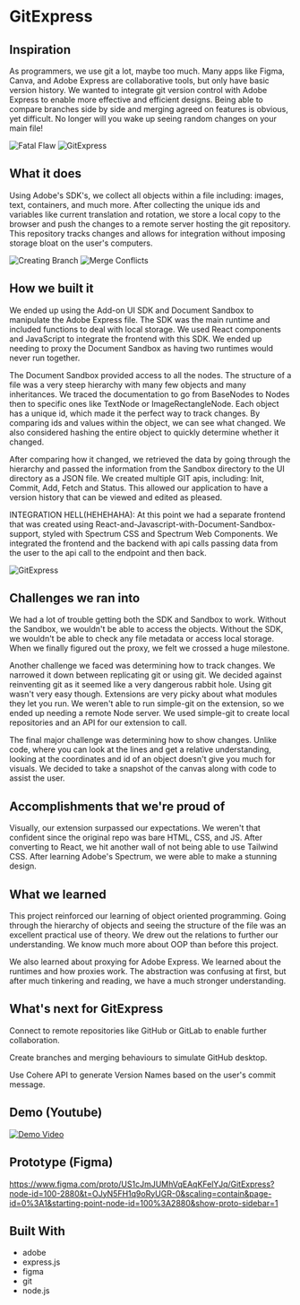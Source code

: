 # GitExpress

## Inspiration

As programmers, we use git a lot, maybe too much. Many apps like Figma, Canva, and Adobe Express are collaborative tools, but only have basic version history. We wanted to integrate git version control with Adobe Express to enable more effective and efficient designs. Being able to compare branches side by side and merging agreed on features is obvious, yet difficult. No longer will you wake up seeing random changes on your main file!

![Fatal Flaw](https://cdn.discordapp.com/attachments/1070372249959407646/1243246584452485300/Slide_16_9_-_3.png?ex=6650c71c&is=664f759c&hm=086240d24b6d73e498269108ab737bda65e2895ef063a83b854b946214a5153b&)
![GitExpress](https://cdn.discordapp.com/attachments/1070372249959407646/1243246584842420305/Slide_16_9_-_4.png?ex=6650c71c&is=664f759c&hm=3cb3372e34af4a6076df81e21f4426b943a81825fc8965a61261ce0f00c2bb81&)

## What it does

Using Adobe's SDK's, we collect all objects within a file including: images, text, containers, and much more. After collecting the unique ids and variables like current translation and rotation, we store a local copy to the browser and push the changes to a remote server hosting the git repository. This repository tracks changes and allows for integration without imposing storage bloat on the user's computers.

![Creating Branch](https://cdn.discordapp.com/attachments/1070372249959407646/1243246583987048529/MacBook_Air_-_16.png?ex=6650c71c&is=664f759c&hm=9aa4a40452367172cef3b860d7b867b86c60b7388e886ac3ff5e56402f58b0f7&)
![Merge Conflicts](https://cdn.discordapp.com/attachments/1070372249959407646/1243246583311499334/MacBook_Air_-_15.png?ex=6650c71b&is=664f759b&hm=3b3de53a2b946559e2a66d01ea939c022e63ae1b344095e8a238716007bc7a33&)

## How we built it

We ended up using the Add-on UI SDK and Document Sandbox to manipulate the Adobe Express file. The SDK was the main runtime and included functions to deal with local storage. We used React components and JavaScript to integrate the frontend with this SDK. We ended up needing to proxy the Document Sandbox as having two runtimes would never run together.

The Document Sandbox provided access to all the nodes. The structure of a file was a very steep hierarchy with many few objects and many inheritances. We traced the documentation to go from BaseNodes to Nodes then to specific ones like TextNode or ImageRectangleNode. Each object has a unique id, which made it the perfect way to track changes. By comparing ids and values within the object, we can see what changed. We also considered hashing the entire object to quickly determine whether it changed.

After comparing how it changed, we retrieved the data by going through the hierarchy and passed the information from the Sandbox directory to the UI directory as a JSON file. We created multiple GIT apis, including: Init, Commit, Add, Fetch and Status. This allowed our application to have a version history that can be viewed and edited as pleased.

INTEGRATION HELL(HEHEHAHA): At this point we had a separate frontend that was created using React-and-Javascript-with-Document-Sandbox-support, styled with Spectrum CSS and Spectrum Web Components. We integrated the frontend and the backend with api calls passing data from the user to the api call to the endpoint and then back.

![GitExpress](https://cdn.discordapp.com/attachments/1070372249959407646/1243246585257922560/Slide_16_9_-_5.png?ex=6650c71c&is=664f759c&hm=43f098c6f5d99ce47a0fcd0c795bf10c6880fcba272459f715afbb9a00f91982&)

## Challenges we ran into

We had a lot of trouble getting both the SDK and Sandbox to work. Without the Sandbox, we wouldn't be able to access the objects. Without the SDK, we wouldn't be able to check any file metadata or access local storage. When we finally figured out the proxy, we felt we crossed a huge milestone.

Another challenge we faced was determining how to track changes. We narrowed it down between replicating git or using git. We decided against reinventing git as it seemed like a very dangerous rabbit hole. Using git wasn't very easy though. Extensions are very picky about what modules they let you run. We weren't able to run simple-git on the extension, so we ended up needing a remote Node server. We used simple-git to create local repositories and an API for our extension to call.

The final major challenge was determining how to show changes. Unlike code, where you can look at the lines and get a relative understanding, looking at the coordinates and id of an object doesn't give you much for visuals. We decided to take a snapshot of the canvas along with code to assist the user.

## Accomplishments that we're proud of

Visually, our extension surpassed our expectations. We weren't that confident since the original repo was bare HTML, CSS, and JS. After converting to React, we hit another wall of not being able to use Tailwind CSS. After learning Adobe's Spectrum, we were able to make a stunning design.

## What we learned

This project reinforced our learning of object oriented programming. Going through the hierarchy of objects and seeing the structure of the file was an excellent practical use of theory. We drew out the relations to further our understanding. We know much more about OOP than before this project.

We also learned about proxying for Adobe Express. We learned about the runtimes and how proxies work. The abstraction was confusing at first, but after much tinkering and reading, we have a much stronger understanding.

## What's next for GitExpress

Connect to remote repositories like GitHub or GitLab to enable further collaboration.

Create branches and merging behaviours to simulate GitHub desktop.

Use Cohere API to generate Version Names based on the user's commit message.

## Demo (Youtube)

[![Demo Video](https://cdn.discordapp.com/attachments/1070372249959407646/1243245661361799208/Thumbnail.png?ex=6650c640&is=664f74c0&hm=e2124b725d371f756a8b6fcc0be6b56e7f069f7a4254ae09f276635347a433c9)](https://www.youtube.com/watch?v=Sw63SwE4vj4 "Demo Video")


## Prototype (Figma)

https://www.figma.com/proto/US1cJmJUMhVqEAqKFelYJq/GitExpress?node-id=100-2880&t=OJyN5FH1q9oRyUGR-0&scaling=contain&page-id=0%3A1&starting-point-node-id=100%3A2880&show-proto-sidebar=1

## Built With
- adobe
- express.js
- figma
- git
- node.js
